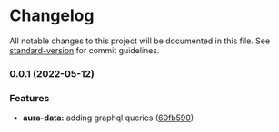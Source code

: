 # Changelog

All notable changes to this project will be documented in this file. See [standard-version](https://github.com/conventional-changelog/standard-version) for commit guidelines.

### 0.0.1 (2022-05-12)


### Features

* **aura-data:** adding graphql queries ([60fb590](https://github.com/learn49/learn49/commit/60fb590cbca14e1404c96b37701a392c8f2dbcae))
